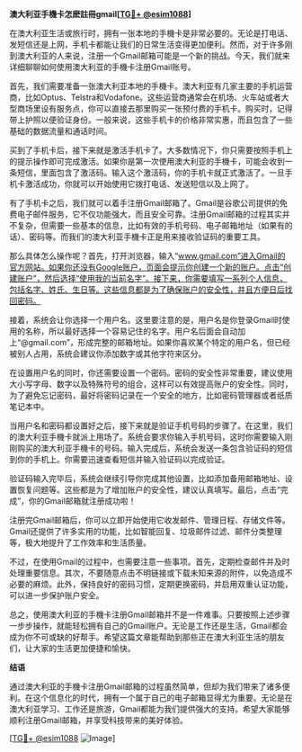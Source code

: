 **澳大利亚手機卡怎麽註冊gmail[[TG💪+ @esim1088](https://t.me/s/esim1088)]**

在澳大利亚生活或旅行时，拥有一张本地的手機卡是非常必要的。无论是打电话、发短信还是上网，手机卡都能让我们的日常生活变得更加便利。然而，对于许多刚到澳大利亚的人来说，注册一个Gmail邮箱可能是一个新的挑战。今天，我们就来详细聊聊如何使用澳大利亚的手機卡注册Gmail账号。

首先，我们需要准备一张澳大利亚本地的手機卡。澳大利亚有几家主要的手机运营商，比如Optus、Telstra和Vodafone。这些运营商通常会在机场、火车站或者大型商场里设有服务点，你可以直接去那里购买一张预付费的手机卡。购买时，记得带上护照以便验证身份。一般来说，这些手机卡的价格非常实惠，而且包含了一些基础的数据流量和通话时间。

买到了手机卡后，接下来就是激活手机卡了。大多数情况下，你只需要按照手机上的提示操作即可完成激活。如果你是第一次使用澳大利亚的手機卡，可能会收到一条短信，里面包含了激活码。输入这个激活码，你的手机卡就正式激活了。一旦手机卡激活成功，你就可以开始使用它拨打电话、发送短信以及上网了。

有了手机卡之后，我们就可以着手注册Gmail邮箱了。Gmail是谷歌公司提供的免费电子邮件服务，它不仅功能强大，而且安全可靠。注册Gmail邮箱的过程其实并不复杂，但需要一些基本的信息，比如有效的手机号码、电子邮箱地址（如果有的话）、密码等。而我们的澳大利亚手機卡正是用来接收验证码的重要工具。

那么具体怎么操作呢？首先，打开浏览器，输入“www.gmail.com”进入Gmail的官方网站。如果你还没有Google账户，页面会提示你创建一个新的账户。点击“创建账户”，然后选择“使用我的当前名字”。接下来，你需要填写一系列个人信息，包括名字、姓氏、生日等。这些信息都是为了确保账户的安全性，并且方便日后找回密码。

接着，系统会让你选择一个用户名。这里要注意的是，用户名是你登录Gmail时使用的名称，所以最好选择一个容易记住的名字。用户名后面会自动加上“@gmail.com”，形成完整的邮箱地址。如果你喜欢某个特定的用户名，但已经被别人占用，系统会建议你添加数字或其他字符来区分。

在设置用户名的同时，你还需要设置一个密码。密码的安全性非常重要，建议使用大小写字母、数字以及特殊符号的组合，这样可以有效提高账户的安全性。同时，为了避免忘记密码，最好将密码记录在一个安全的地方，比如密码管理器或者纸质笔记本中。

当用户名和密码都设置好之后，接下来就是验证手机号码的步骤了。在这里，我们的澳大利亚手機卡就派上用场了。系统会要求你输入手机号码，这时你需要输入刚刚购买的澳大利亚手機卡的号码。输入完成后，系统会发送一条包含验证码的短信到你的手机上。你需要迅速查看短信并输入验证码以完成验证。

验证码输入完毕后，系统会继续引导你完成其他设置，比如添加备用邮箱地址、设置恢复问题等。这些都是为了增加账户的安全性，建议认真填写。最后，点击“完成”，你的Gmail邮箱就注册成功啦！

注册完Gmail邮箱后，你可以立即开始使用它收发邮件、管理日程、存储文件等。Gmail还提供了许多实用的功能，比如智能回复、垃圾邮件过滤、邮件分类整理等，极大地提升了工作效率和生活质量。

不过，在使用Gmail的过程中，也需要注意一些事项。首先，定期检查邮件并及时处理重要信息。其次，不要随意点击不明链接或下载未知来源的附件，以免造成不必要的麻烦。此外，保持良好的密码习惯，定期更换密码，并启用双重认证功能，可以进一步保护账户安全。

总之，使用澳大利亚的手機卡注册Gmail邮箱并不是一件难事。只要按照上述步骤一步步操作，就能轻松拥有自己的Gmail账户。无论是工作还是生活，Gmail都会成为你不可或缺的好帮手。希望这篇文章能帮助到那些正在澳大利亚生活的朋友们，让大家的生活更加便捷和愉快。

**结语**

通过澳大利亚的手機卡注册Gmail邮箱的过程虽然简单，但却为我们带来了诸多便利。在这个信息化的时代，拥有一个属于自己的电子邮箱显得尤为重要。无论是在澳大利亚学习、工作还是旅游，Gmail都能为我们提供强大的支持。希望大家能够顺利注册Gmail邮箱，并享受科技带来的美好体验。

[[TG💪+ @esim1088](https://t.me/s/esim1088) ![Image](https://i.postimg.cc/4NQfJmqS/Snipaste-2025-05-13-00-14-12.png)]